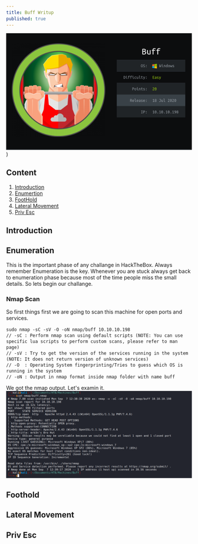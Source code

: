 ```yaml
---
title: Buff Writup
published: true
---
```


![image](https://raw.githubusercontent.com/0xZuk0/matrix/master/assets/Buff/profile.png))

## Content
1. [Introduction](#introduction)
1. [Enumertion](#enumeration)
1. [FootHold](#foothold)
1. [Lateral Movement](#lateral-movement)
1. [Priv Esc](#priv-esc)

## Introduction

## Enumeration

This is the important phase of any challange in HackTheBox. Always remember Enumeration is the key. Whenever you are stuck always get back to enumeration phase because most of the time people miss the small details. So lets begin our challange.

### Nmap Scan

So first things first we are going to scan this machine for open ports and services.

```
sudo nmap -sC -sV -O -oN nmap/buff 10.10.10.198
// -sC : Perform nmap scan using default scripts (NOTE: You can use specific lua scripts to perform custom scans, please refer to man page)
// -sV : Try to get the version of the services running in the system (NOTE: It does not return version of unknown services)
// -O  : Operating System fingerprinting/Tries to guess which OS is running in the system
// -oN : Output in nmap format inside nmap folder with name buff
```

We got the nmap output. Let's examin it.
![image](https://raw.githubusercontent.com/0xZuk0/matrix/master/assets/Buff/nmap.png) 

## Foothold

## Lateral Movement

## Priv Esc